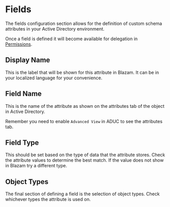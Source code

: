 # Fields
The fields configuration section allows for the definition of custom schema attributes
in your Active Directory environment.

Once a field is defined it will become available for delegation in [Permissions](permissions.md).

## Display Name
This is the label that will be shown for this attribute in Blazam.
It can be in your localized language for your convenience.

## Field Name
This is the name of the attribute as shown on the attributes tab of the object
in Active Directory.

Remember you need to enable `Advanced View` in ADUC to see the attributes tab.

## Field Type
This should be set based on the type of data that the attribute stores. Check the
attribute values to determine the best match. If the value does not show in Blazam
try a different type.

## Object Types
The final section of defining a field is the selection of object types. Check whichever
types the attribute is used on.